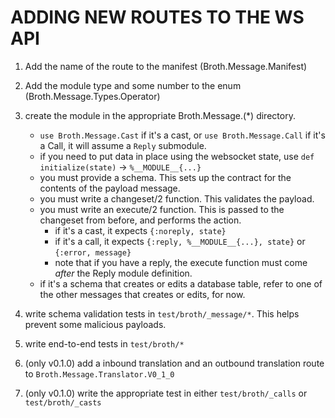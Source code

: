 # ADDING NEW ROUTES TO THE WS API

1.  Add the name of the route to the manifest (Broth.Message.Manifest)
2.  Add the module type and some number to the enum (Broth.Message.Types.Operator)

3.  create the module in the appropriate Broth.Message.(\*) directory.
    - `use Broth.Message.Cast` if it's a cast, or `use Broth.Message.Call`
      if it's a Call, it will assume a `Reply` submodule.
    - if you need to put data in place using the websocket state, use
      `def initialize(state)` -> `%__MODULE__{...}`
    - you must provide a schema.  This sets up the contract for the
      contents of the payload message.
    - you must write a changeset/2 function.  This validates the
      payload.
    - you must write an execute/2 function.  This is passed to
      the changeset from before, and performs the action.
      -  if it's a cast, it expects `{:noreply, state}`
      -  if it's a call, it expects `{:reply, %__MODULE__{...}, state}`
         or `{:error, message}`
      - note that if you have a reply, the execute function must come
        *after* the Reply module definition.
    - if it's a schema that creates or edits a database table, refer to
      one of the other messages that creates or edits, for now.
4.  write schema validation tests in `test/broth/_message/*`.  This
    helps prevent some malicious payloads.
5.  write end-to-end tests in `test/broth/*`

6. (only v0.1.0) add a inbound translation and an outbound
   translation route to `Broth.Message.Translator.V0_1_0`
7. (only v0.1.0) write the appropriate test in either `test/broth/_calls` or `test/broth/_casts`
